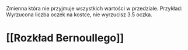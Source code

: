 Zmienna która nie przyjmuje wszystkich wartości w przedziale. Przykład: Wyrzucona liczba oczek na kostce, nie wyrzucisz 3.5 oczka.

# [[Rozkład Bernoullego]]

